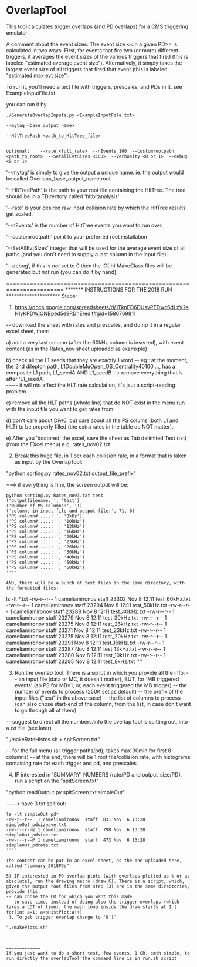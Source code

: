 
# OverlapTool

This tool calculates trigger overlaps (and PD overlaps) for a CMS triggering emulator. 


A comment about the event sizes: The event size \<\<in a given PD\>\> is calculated in two ways. First, for events that fire two (or more) different triggers, it averages the event sizes of the various triggers that fired (this is labeled "estimated average event size").  Alternatively, it simply takes the largest event size of all triggers that fired that event (this is labeled "estimated max evt size").

To run it, you'll need a text file with triggers, prescales, and PDs in it. 
see ExampleInputFile.txt

you can run it by 

```` 
./GenerateOverlapInputs.py <ExampleInputFile.txt> 

--mytag <base_output_name> 

--HltTreePath <path_to_HltTree_file> 


optional:    --rate <full_rate>  --nEvents 100  --customrootpath <path_to_root>  --SetAllEvtSizes <100>  --verbosity <0 or 1>  --debug <0 or 1>

```` 

'--mytag' is simply to give the output a unique name.  ie. the output would be called Overlaps_base_output_name.root

'--HltTreePath' is the path to your root file containing the HltTree. The tree should be in a TDirectory called 'hltbitanalysis'

'--rate' is your desired raw input collision rate by which the HltTree results get scaled. 

'--nEvents' is the number of HltTree events you want to run over. 

'--customrootpath' point to your preferred root installation

'--SetAllEvtSizes' integer that will be used for the average event size of all paths (and you don't need to supply a last column in the input file).

'--debug', if this is *not* set to 0 then the .C(.h) MakeClass files will be generated but *not* run (you can do it by hand).

=======================================================================
******* INSTRUCTIONS FOR THE 2018 RUN *********************
Steps: 

1) https://docs.google.com/spreadsheets/d/1TknFD6DUsvPEDwc6dLzV2sNIyKPDWjONBped5e9RDnE/edit#gid=1586769811

-- download the sheet with rates and prescales, and dump it in a regular excel sheet, then:

a) add a very last column (after the 60kHz column is inserted), with event content (as in the Rates_nov sheet uploaded as examxple)

b) check all the L1 seeds that they are exactly 1 word 
-- eg.: at the moment, the 2nd dilepton path, L1DoubleMuOpen_OS_Centrality40100 ..., has a composite L1 path, L1_seedA AND L1_seedB --> remove everything that is after 'L1_seedA'  
----- it will nto affect the HLT rate calculation, it's jsut a script-reading problem

c) remove all the HLT paths (whole line) that do NOT exist in the menu run with the input file you want to get rates from

d) don't care about Div/0, but care about all the PS colums (both L1 and HLT) to be properly filled (the extra rates in the table do NOT matter). 

e) After you 'doctored' the excel, save the sheet as Tab delimited Text (txt) (from the EXcel menu)
e.g. rates_nov02.txt


2) Break this huge file, in 1 per each collision rate, in a format that is taken as input by the OverlapTool:

"python sorting.py rates_nov02.txt output_file_prefix"

===> if everything is fine, the screen output will be:
````
python sorting.py Rates_nov3.txt test
('outputfilename: ', 'test')
('Number of PS columns:', 11)
('columns in input file and output file:', 71, 6)
('PS column# ....: ', '8kHz')
('PS column# ....: ', '10kHz')
('PS column# ....: ', '13kHz')
('PS column# ....: ', '16kHz')
('PS column# ....: ', '20kHz')
('PS column# ....: ', '23kHz')
('PS column# ....: ', '26kHz')
('PS column# ....: ', '30kHz')
('PS column# ....: ', '40kHz')
('PS column# ....: ', '50kHz')
('PS column# ....: ', '60kHz')
''''

AND, there will be a bunch of text files in the same directory, with the formatted files:

````
ls -lt *.txt
-rw-r--r--  1 cameliamironov  staff   23302 Nov  8 12:11 test_60kHz.txt
-rw-r--r--  1 cameliamironov  staff   23294 Nov  8 12:11 test_50kHz.txt
-rw-r--r--  1 cameliamironov  staff   23288 Nov  8 12:11 test_40kHz.txt
-rw-r--r--  1 cameliamironov  staff   23279 Nov  8 12:11 test_30kHz.txt
-rw-r--r--  1 cameliamironov  staff   23275 Nov  8 12:11 test_26kHz.txt
-rw-r--r--  1 cameliamironov  staff   23271 Nov  8 12:11 test_23kHz.txt
-rw-r--r--  1 cameliamironov  staff   23275 Nov  8 12:11 test_20kHz.txt
-rw-r--r--  1 cameliamironov  staff   23291 Nov  8 12:11 test_16kHz.txt
-rw-r--r--  1 cameliamironov  staff   23287 Nov  8 12:11 test_13kHz.txt
-rw-r--r--  1 cameliamironov  staff   23280 Nov  8 12:11 test_10kHz.txt
-rw-r--r--  1 cameliamironov  staff   23295 Nov  8 12:11 test_8kHz.txt
''''

3) Run the overlap tool. There is a script in which you provide all the info:
-- an input file (data or MC, it doesn't matter), BUT, for 'MB triggered events' (so PS for MB=1, or, each event triggered the MB trigger)
-- the number of events to process (250K set as default)
-- the prefix of the input files ("test" in the above case)
-- the list of columns to process (can also chose start-end of the column, from the list, in case don't want to go through all of them)

-- suggest to direct all the numbers/info the overlap tool is spitting out, into a txt file (see later)

"./makeRateHistos.sh > spitScreen.txt"

-- for the full menu (all trigger paths/pd), takes max 30min for first 8 columns)
-- at the end, there will be 1 root file/collision rate, with histograms containing rate for each trigger and pd, and prescales

4) IF interested in 'SUMMARY' NUMBERS (rate/PD and output_size/PD), run a script on the "spitScreen.txt"

"python readOutput.py spitScreen.txt simpleOut"

---> have 3 txt spit out:
````
ls -lt simpleOut_pd*
-rw-r--r--  1 cameliamironov  staff  831 Nov  6 13:28 simpleOut_pdsizeave.txt
-rw-r--r--@ 1 cameliamironov  staff  798 Nov  6 13:28 simpleOut_pdsize.txt
-rw-r--r--@ 1 cameliamironov  staff  473 Nov  6 13:28 simpleOut_pdrate.txt
''''

The content can be put in an excel sheet, as the one uploaded here, called "summary_2018PDs"

5) IF interested in PD overlap plots (with overlaps plotted as % or as absolute), run the drawing macro (draw.C). There is a script, which, given the output root files from step (3) are in the same directories, provide this.
-- can chose the CR for which you want this made
-- to save time, instead of doing also the trigger overlaps (which takes a LOT of time), the main loop inside the draw starts at 1 (  for(int a=1; a<nHistPlot;a++)
 ). To get trigger overlap change to '0')'

"./makePlots.sh"



=============
If you just want to do a short test, few events, 1 CR, smth simple, to run directly the overlapTool the command line is in run.sh script
